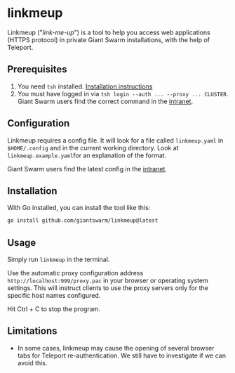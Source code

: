 # linkmeup

Linkmeup ("_link-me-up_") is a tool to help you access web applications (HTTPS protocol) in private Giant Swarm installations, with the help of Teleport.

## Prerequisites

1. You need `tsh` installed. [Installation instructions](https://goteleport.com/docs/connect-your-client/tsh/#installing-tsh)
2. You must have logged in via `tsh login --auth ... --proxy ... CLUSTER`. Giant Swarm users find the correct command in the [intranet](https://intranet.giantswarm.io/docs/support-and-ops/teleport/web-access/).

## Configuration

Linkmeup requires a config file. It will look for a file called `linkmeup.yaml` in `$HOME/.config` and in the current working directory. Look at `linkmeup.example.yaml`for an explanation of the format.

Giant Swarm users find the latest config in the [intranet](https://intranet.giantswarm.io/docs/support-and-ops/teleport/web-access/#linkmeup).

## Installation

With Go installed, you can install the tool like this:

```bash
go install github.com/giantswarm/linkmeup@latest
```

## Usage

Simply run `linkmeup` in the terminal.

Use the automatic proxy configuration address `http://localhost:999/proxy.pac` in your browser or operating system settings. This will instruct clients to use the proxy servers only for the specific host names configured.

Hit Ctrl + C to stop the program.

## Limitations

- In some cases, linkmeup may cause the opening of several browser tabs for Teleport re-authentication. We still have to investigate if we can avoid this.
